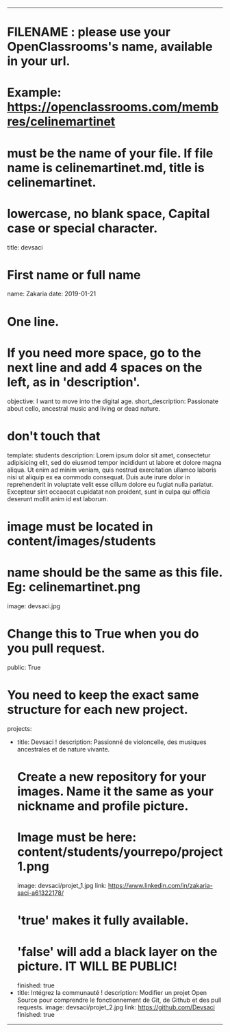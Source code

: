 ---

# FILENAME : please use your OpenClassrooms's name, available in your url.
# Example: https://openclassrooms.com/membres/celinemartinet
# must be the name of your file. If file name is celinemartinet.md, title is celinemartinet.
# lowercase, no blank space, Capital case or special character.
title: devsaci

# First name or full name
name: Zakaria
date: 2019-01-21 

# One line.
# If you need more space, go to the next line and add 4 spaces on the left, as in 'description'.
objective: I want to move into the digital age.
short_description: Passionate about cello, ancestral music and living or dead nature.
# don't touch that
template: students
description:
    Lorem ipsum dolor sit amet, consectetur adipisicing elit, sed do eiusmod
    tempor incididunt ut labore et dolore magna aliqua. Ut enim ad minim veniam,
    quis nostrud exercitation ullamco laboris nisi ut aliquip ex ea commodo
    consequat. Duis aute irure dolor in reprehenderit in voluptate velit esse
    cillum dolore eu fugiat nulla pariatur. Excepteur sint occaecat cupidatat non
    proident, sunt in culpa qui officia deserunt mollit anim id est laborum.

# image must be located in content/images/students
# name should be the same as this file. Eg: celinemartinet.png
image: devsaci.jpg

# Change this to True when you do you pull request.
public: True

# You need to keep the exact same structure for each new project.
projects:
  - title: Devsaci !
    description: Passionné de violoncelle, des musiques ancestrales et de nature vivante.
    # Create a new repository for your images. Name it the same as your nickname and profile picture.
    # Image must be here: content/students/yourrepo/project1.png
    image: devsaci/projet_1.jpg
    link: https://www.linkedin.com/in/zakaria-saci-a61322178/
    # 'true' makes it fully available.
    # 'false' will add a black layer on the picture. IT WILL BE PUBLIC!
    finished: true
  - title: Intégrez la communauté !
    description: Modifier un projet Open Source pour comprendre le fonctionnement de Git, de Github et des pull requests. 
    image: devsaci/projet_2.jpg
    link: https://github.com/Devsaci
    finished: true
---